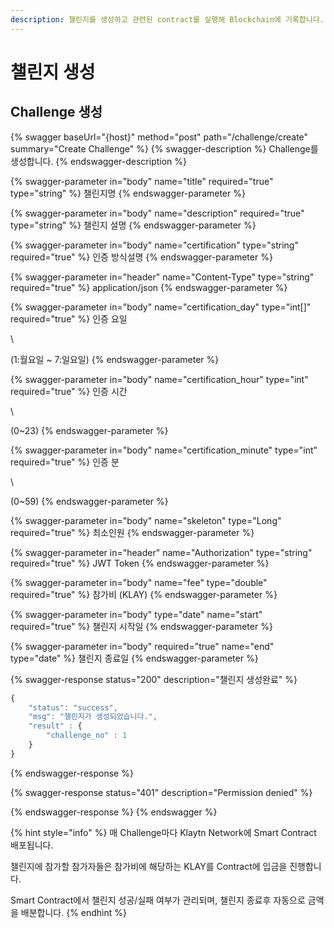 ```yaml
---
description: 챌린지를 생성하고 관련된 contract를 실행해 Blockchain에 기록합니다.
---
```


# 챌린지 생성

## Challenge 생성

{% swagger baseUrl="{host}" method="post" path="/challenge/create" summary="Create Challenge" %}
{% swagger-description %}
Challenge를 생성합니다.
{% endswagger-description %}

{% swagger-parameter in="body" name="title" required="true" type="string" %}
챌린지명
{% endswagger-parameter %}

{% swagger-parameter in="body" name="description" required="true" type="string" %}
챌린지 설명
{% endswagger-parameter %}

{% swagger-parameter in="body" name="certification" type="string" required="true" %}
인증 방식설명
{% endswagger-parameter %}

{% swagger-parameter in="header" name="Content-Type" type="string" required="true" %}
application/json
{% endswagger-parameter %}

{% swagger-parameter in="body" name="certification_day" type="int[]" required="true" %}
인증 요일

\


(1:월요일 ~ 7:일요일)
{% endswagger-parameter %}

{% swagger-parameter in="body" name="certification_hour" type="int" required="true" %}
인증 시간

\


(0~23)
{% endswagger-parameter %}

{% swagger-parameter in="body" name="certification_minute" type="int" required="true" %}
인증 분

\


(0~59)
{% endswagger-parameter %}

{% swagger-parameter in="body" name="skeleton" type="Long" required="true" %}
최소인원
{% endswagger-parameter %}

{% swagger-parameter in="header" name="Authorization" type="string" required="true" %}
JWT Token
{% endswagger-parameter %}

{% swagger-parameter in="body" name="fee" type="double" required="true" %}
참가비 (KLAY)
{% endswagger-parameter %}

{% swagger-parameter in="body" type="date" name="start" required="true" %}
챌린지 시작일
{% endswagger-parameter %}

{% swagger-parameter in="body" required="true" name="end" type="date" %}
챌린지 종료일
{% endswagger-parameter %}

{% swagger-response status="200" description="챌린지 생성완료" %}
```javascript
{
    "status": "success",
    "msg": "챌린지가 생성되었습니다.",
    "result" : {
        "challenge_no" : 1
    }
}
```
{% endswagger-response %}

{% swagger-response status="401" description="Permission denied" %}

{% endswagger-response %}
{% endswagger %}

{% hint style="info" %}
매 Challenge마다 Klaytn Network에 Smart Contract 배포됩니다.&#x20;

챌린지에 참가할 참가자들은 참가비에 해당하는 KLAY를 Contract에 입금을 진행합니다.&#x20;

Smart Contract에서 챌린지 성공/실패 여부가 관리되며, 챌린지 종료후 자동으로 금액을 배분합니다.
{% endhint %}
